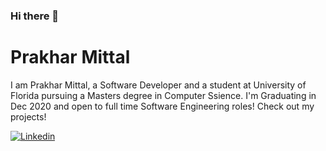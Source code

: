 ### Hi there 👋

# Prakhar Mittal

I am Prakhar Mittal, a Software Developer and a student at University of Florida pursuing a Masters degree in Computer Ssience. I'm Graduating in Dec 2020 and open to full time Software Engineering roles! Check out my projects!<br/>

[![Linkedin](https://img.shields.io/badge/-LinkedIn-222222?style=flat-square&logo=Linkedin&logoColor=white&link=https://www.linkedin.com/in/prakhar-mittal/)](https://www.linkedin.com/in/prakhar-mittal/)

